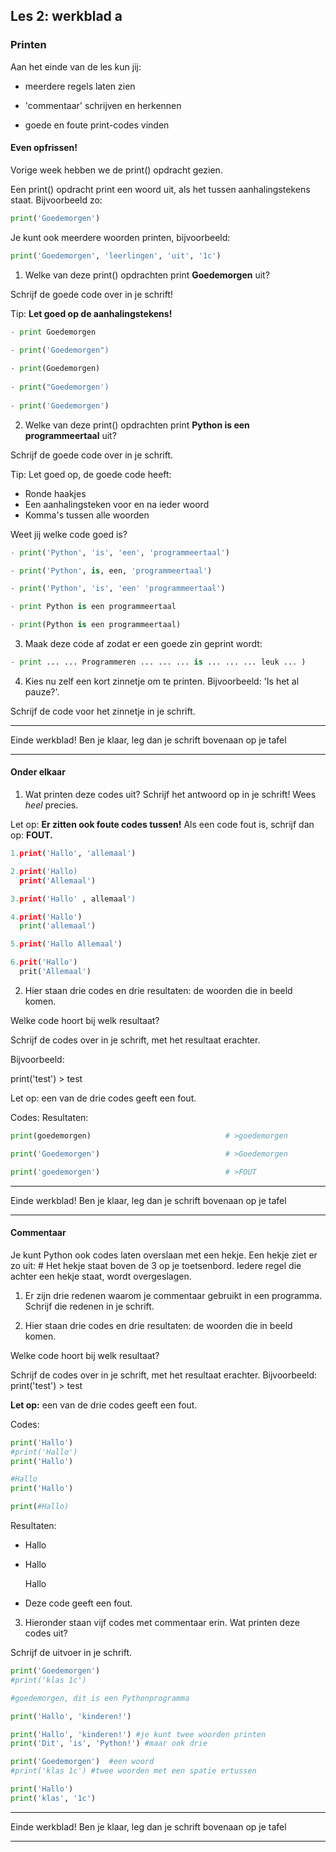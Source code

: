 ## Les 2: werkblad a

### Printen

Aan het einde van de les kun jij:

- meerdere regels laten zien

- 'commentaar' schrijven en herkennen

- goede en foute print-codes vinden

  

#### **Even opfrissen!**

Vorige week hebben we de print() opdracht gezien. 

Een print() opdracht print een woord uit, als het tussen aanhalingstekens staat. Bijvoorbeeld zo:

```python
print('Goedemorgen')
```

Je kunt ook meerdere woorden printen, bijvoorbeeld:

```python
print('Goedemorgen', 'leerlingen', 'uit', '1c')
```



1) Welke van deze print() opdrachten print **Goedemorgen** uit? 

Schrijf de goede code over in je schrift!

Tip: **Let goed op de aanhalingstekens!**

```python
- print Goedemorgen

- print('Goedemorgen")
        
- print(Goedemorgen)
        
- print("Goedemorgen')
        
- print('Goedemorgen')
```

<div style="page-break-after: always;"></div>

2) Welke van deze print() opdrachten print **Python is een programmeertaal** uit? 

Schrijf de goede code over in je schrift.

Tip: Let goed op, de goede code heeft:

- Ronde haakjes
- Een aanhalingsteken voor en na ieder woord
- Komma's tussen alle woorden

Weet jij welke code goed is?

```python
- print('Python', 'is', 'een', 'programmeertaal')

- print('Python', is, een, 'programmeertaal')

- print('Python', 'is', 'een' 'programmeertaal')

- print Python is een programmeertaal

- print(Python is een programmeertaal)
```



3) Maak deze code af zodat er een goede zin geprint wordt:

```python
- print ... ... Programmeren ... ... ... is ... ... ... leuk ... )
```



4) Kies nu zelf een kort zinnetje om te printen. Bijvoorbeeld: 'Is het al pauze?'.

Schrijf de code voor het zinnetje in je schrift.



---
Einde werkblad! Ben je klaar, leg dan je schrift bovenaan op je tafel 

---

<div style="page-break-after: always;"></div>

#### **Onder elkaar**

1) Wat printen deze codes uit? Schrijf het antwoord op in je schrift! Wees *heel* precies.

Let op: **Er zitten ook foute codes tussen!** Als een code fout is, schrijf dan op: **FOUT.**

```python
1.print('Hallo', 'allemaal')
```

```python
2.print('Hallo)
  print('Allemaal')
```

```python
3.print('Hallo' , allemaal')
```

```python
4.print('Hallo')
  print('allemaal')
```

```python
5.print('Hallo Allemaal')
```

```python
6.prit('Hallo')
  prit('Allemaal')
```

2) Hier staan drie codes en drie resultaten: de woorden die in beeld komen. 

Welke code hoort bij welk resultaat?

Schrijf de codes over in je schrift, met het resultaat erachter. 

Bijvoorbeeld:

print('test')	> 	test

Let op: een van de drie codes geeft een fout.

Codes:                      							             Resultaten:


```python
print(goedemorgen)                              # >goedemorgen
```

```python
print('Goedemorgen')                            # >Goedemorgen
```

```python
print('goedemorgen')                            # >FOUT
```

------

Einde werkblad! Ben je klaar, leg dan je schrift bovenaan op je tafel 

------

<div style="page-break-after: always;"></div>

#### **Commentaar**

Je kunt Python ook codes laten overslaan met een hekje. 
Een hekje ziet er zo uit: # 	Het hekje staat boven de 3 op je toetsenbord. 
Iedere regel die achter een hekje staat, wordt overgeslagen.

1) Er zijn drie redenen waarom je commentaar gebruikt in een programma. 
Schrijf die redenen in je schrift.

2)  Hier staan drie codes en drie resultaten: de woorden die in beeld komen. 

Welke code hoort bij welk resultaat?

Schrijf de codes over in je schrift, met het resultaat erachter. Bijvoorbeeld: print('test')      > 	test

**Let op:** een van de drie codes geeft een fout.

Codes:

```python
print('Hallo')                            
#print('Hallo')                        
print('Hallo')  
```

```python
#Hallo
print('Hallo')
```

```python
print(#Hallo)                          
```

Resultaten:

* Hallo

* Hallo

  Hallo

* Deze code geeft een fout.

<div style="page-break-after: always;"></div>

3) Hieronder staan vijf codes met commentaar erin. Wat printen deze codes uit?

Schrijf de uitvoer in je schrift.

```python
print('Goedemorgen')               
#print('klas 1c')
```

```python
#goedemorgen, dit is een Pythonprogramma

print('Hallo', 'kinderen!')
```

```python
print('Hallo', 'kinderen!') #je kunt twee woorden printen
print('Dit', 'is', 'Python!') #maar ook drie 
```

```python
print('Goedemorgen')  #een woord           
#print('klas 1c') #twee woorden met een spatie ertussen
```

```python
print('Hallo')               
print('klas', '1c')
```



------

Einde werkblad! Ben je klaar, leg dan je schrift bovenaan op je tafel 



------



